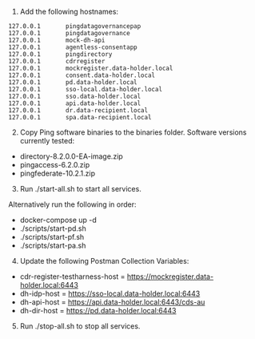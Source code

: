 
1) Add the following hostnames: 
```
127.0.0.1       pingdatagovernancepap
127.0.0.1       pingdatagovernance
127.0.0.1       mock-dh-api
127.0.0.1       agentless-consentapp
127.0.0.1       pingdirectory
127.0.0.1       cdrregister
127.0.0.1       mockregister.data-holder.local
127.0.0.1       consent.data-holder.local
127.0.0.1       pd.data-holder.local
127.0.0.1       sso-local.data-holder.local
127.0.0.1       sso.data-holder.local
127.0.0.1       api.data-holder.local
127.0.0.1       dr.data-recipient.local
127.0.0.1       spa.data-recipient.local
```

2) Copy Ping software binaries to the binaries folder. Software versions currently tested:
- directory-8.2.0.0-EA-image.zip
- pingaccess-6.2.0.zip
- pingfederate-10.2.1.zip

3) Run ./start-all.sh to start all services.

Alternatively run the following in order:
- docker-compose up -d
- ./scripts/start-pd.sh
- ./scripts/start-pf.sh
- ./scripts/start-pa.sh

4) Update the following Postman Collection Variables:
- cdr-register-testharness-host = https://mockregister.data-holder.local:6443
- dh-idp-host = https://sso-local.data-holder.local:6443
- dh-api-host = https://api.data-holder.local:6443/cds-au
- dh-dir-host = https://pd.data-holder.local:6443
5) Run ./stop-all.sh to stop all services.
